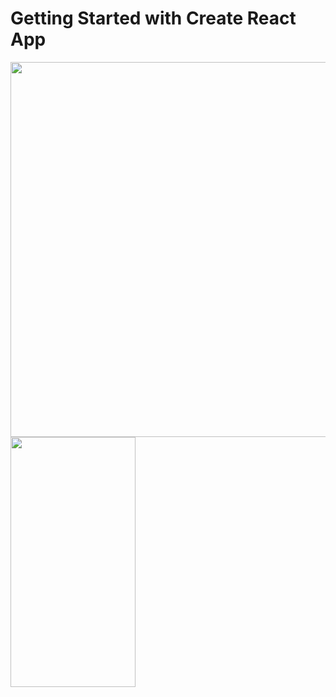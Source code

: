 # Getting Started with Create React App

<img src="https://imgur.com/a/TutwN86.gif" width="1000" height="600" />

<img src="https://imgur.com/a/TutwN86.gif" data-canonical-src="https://imgur.com/a/TutwN86.gif" width="200" height="400" />


